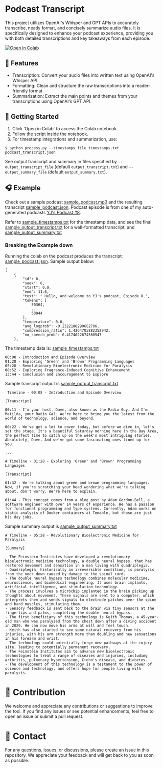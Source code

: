 # Podcast Transcript

This project utilizes OpenAI's Whisper and GPT APIs to accurately transcribe, neatly format, and concisely summarize audio files. It is specifically designed to enhance your podcast experience, providing you with both detailed transcriptions and key takeaways from each episode.

<a target="_blank" href="https://colab.research.google.com/github/limyewjin/podcast-transcript/blob/main/podcast_transcript.ipynb">
  <img src="https://colab.research.google.com/assets/colab-badge.svg" alt="Open In Colab"/>
</a>

## 🚀 Features
* Transcription: Convert your audio files into written text using OpenAI's Whisper API.
* Formatting: Clean and structure the raw transcriptions into a reader-friendly format.
* Summarization: Extract the main points and themes from your transcriptions using OpenAI's GPT API.

## 📖 Getting Started
1. Click 'Open in Colab' to access the Colab notebook.
2. Follow the script inside the notebook.
3. For timestamp integrations and summarization, use:
```
$ python process.py --timestamps_file timestamps.txt podcast_transcript.json
```

See output transcript and summary in files specified by `--output_transcript_file` (default `output_transcript.txt`) and `--output_summary_file` (default `output_summary.txt`).

## 🎧 Example
Check out a sample podcast [sample_podcast.mp3](https://github.com/limyewjin/podcast-transcript/blob/main/sample_podcast.mp3) and the resulting transcript [sample_podcast.json](https://github.com/limyewjin/podcast-transcript/blob/main/sample_podcast.json). Podcast episode is from one of my auto-generated podcasts [YJ's Podcast #8](https://yjs-podcast.simplecast.com/episodes/yjs-podcast-8-aug-5-2023).

Refer to [sample_timestamps.txt](https://github.com/limyewjin/podcast-transcript/blob/main/sample_timestamps.txt) for the timestamp data, and see the final [sample_output_transcript.txt](https://github.com/limyewjin/podcast-transcript/blob/main/sample_output_transcript.txt) for a well-formatted transcript, and [sample_output_summary.txt](https://github.com/limyewjin/podcast-transcript/blob/main/sample_output_summary.txt)

### Breaking the Example down

Running the colab on the podcast produces the transcript: [sample_podcast.json](https://github.com/limyewjin/podcast-transcript/blob/main/sample_podcast.json). Sample output below:

```
[
    {
        "id": 0,
        "seek": 0,
        "start": 0.0,
        "end": 11.6,
        "text": " Hello, and welcome to YJ's podcast, Episode 8.",
        "tokens": [
            50364,
            ...
            50944
        ],
        "temperature": 0.0,
        "avg_logprob": -0.2322188290682706,
        "compression_ratio": 1.4264705882352942,
        "no_speech_prob": 0.4174022674560547
    },
```

The timestamp data is: [sample_timestamps.txt](https://github.com/limyewjin/podcast-transcript/blob/main/sample_timestamps.txt)

```
00:08 - Introduction and Episode Overview
01:28 - Exploring 'Green' and 'Brown' Programming Languages
05:28 - Revolutionary Bioelectronic Medicine for Paralysis
08:52 - Exploring Fragrance-Induced Cognitive Enhancement
13:44 - Conclusion and Encouragement to Explore
```

Sample transcript output is [sample_output_transcript.txt](https://github.com/limyewjin/podcast-transcript/blob/main/sample_output_transcript.txt)

```
 Timeline - 00:08 - Introduction and Episode Overview

[Transcript]

00:11 - I'm your host, Dave, also known as the Radio Guy. And I'm Matilda, your Radio Gal. We're here to bring you the latest from the world of technology, science, and beyond.

00:22 - We've got a lot to cover today, but before we dive in, let's set the stage. It's a beautiful Saturday morning here in the Bay Area, the perfect time to catch up on the week's most intriguing stories. Absolutely, Dave. And we've got some fascinating ones lined up for you.

...

# Timeline - 01:28 - Exploring 'Green' and 'Brown' Programming Languages

[Transcript]

01:32 - We're talking about green and brown programming languages. Now, if you're scratching your head wondering what we're talking about, don't worry. We're here to explain.

01:44 - This concept comes from a blog post by Adam Gordon-Bell, a software engineer with over 14 years of experience. He has a passion for functional programming and type systems. Currently, Adam works on static analysis of Docker containers at Tenable, but those are just his day jobs.
```

Sample summary output is [sample_output_summary.txt](https://github.com/limyewjin/podcast-transcript/blob/main/sample_output_summary.txt)

```
# Timeline - 05:28 - Revolutionary Bioelectronic Medicine for Paralysis

[Summary]

- The Feinstein Institutes have developed a revolutionary bioelectronic medicine technology, a double neural bypass, that has restored movement and sensation in a man living with quadriplegia.
- Quadriplegia, historically an irreversible condition, is paralysis from the neck down caused by damage to the spinal cord.
- The double neural bypass technology combines molecular medicine, neuroscience, and biomedical engineering. It uses brain implants, artificial intelligence, and stimulation technology.
- The process involves a microchip implanted in the brain picking up thoughts about movement. These signals are sent to a computer, which interprets them and sends signals to electrode patches over the spine and hand muscles, stimulating them.
- Sensory feedback is sent back to the brain via tiny sensors at the fingertips and palms, completing the double neural bypass.
- The first beneficiary of this technology is Keith Thomas, a 45-year-old man who was paralyzed from the chest down after a diving accident in 2020. He can now move his arms at will and feel touch.
- Keith has also started to see some natural recovery from his injuries, with his arm strength more than doubling and new sensations in his forearm and wrist.
- The technology could potentially forge new pathways at the injury site, leading to potentially permanent recovery.
- The Feinstein Institutes aim to advance new bioelectronic technologies to treat a range of diseases and injuries, including arthritis, pulmonary hypertension, Crohn's disease, and diabetes.
- The development of this technology is a testament to the power of science and technology, and offers hope for people living with paralysis.
```


# 🤝 Contribution
We welcome and appreciate any contributions or suggestions to improve the tool. If you find any issues or see potential enhancements, feel free to open an issue or submit a pull request.

# 💌 Contact
For any questions, issues, or discussions, please create an issue in this repository. We appreciate your feedback and will get back to you as soon as possible.
